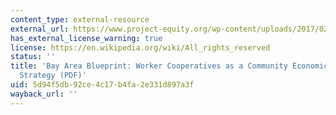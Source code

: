 ```yaml
---
content_type: external-resource
external_url: https://www.project-equity.org/wp-content/uploads/2017/02/Bay-Area-Blueprint_Worker-Coops-as-a-Community-Economic-Development-Strategy_CPJ2015_Lingane.pdf
has_external_license_warning: true
license: https://en.wikipedia.org/wiki/All_rights_reserved
status: ''
title: 'Bay Area Blueprint: Worker Cooperatives as a Community Economic Development
  Strategy (PDF)'
uid: 5d94f5db-92ce-4c17-b4fa-2e331d897a3f
wayback_url: ''
---
```

